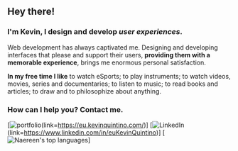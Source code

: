 ## Hey there!
### I'm Kevin, I design and develop *user experiences*.

Web development has always captivated me. Designing and developing interfaces that please and support their users, **providing them with a memorable experience**, brings me enormous personal satisfaction.

**In my free time I like** to watch eSports; to play instruments; to watch videos, movies, series and documentaries; to listen to music; to read books and articles; to draw and to philosophize about anything.

### How can I help you? Contact me.

[![portfolio](https://img.shields.io/badge/portfolio-eu.kevinquintino.com-2f4f4f)(link=https://eu.kevinquintino.com/)]
[![LinkedIn](https://img.shields.io/badge/-LinkedIn-blue?style=flat&logo=Linkedin&logoColor=ffffff)(link=https://www.linkedin.com/in/euKevinQuintino)]
[![Naereen's top languages](https://github-readme-stats.vercel.app/api/top-langs/?username=euKevinQuintino&theme=dracula)]
